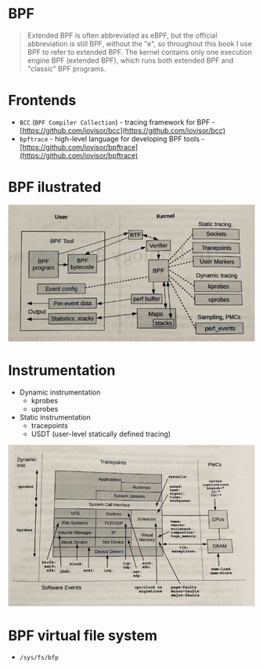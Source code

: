 # BPF

> Extended BPF is often abbreviated as eBPF, but the official abbreviation is 
> still BPF, without the "e", so throughout this book I use BPF to refer to 
> extended BPF. The kernel contains only one execution engine BPF (extended BPF),
> which runs both extended BPF and "classic" BPF programs.

# Frontends

- `BCC` (`BPF Compiler Collection`) - tracing framework for BPF - [https://github.com/iovisor/bcc](https://github.com/iovisor/bcc)
- `bpftrace` - high-level language for developing BPF tools - [https://github.com/iovisor/bpftrace](https://github.com/iovisor/bpftrace)

# BPF ilustrated
![](../images/bpf_001.jpg)

# Instrumentation
- Dynamic instrumentation
    - kprobes
    - uprobes
- Static instrumentation
    - tracepoints
    - USDT (user-level statically defined tracing)

![](../images/bpf_002.jpg)

# BPF virtual file system
- `/sys/fs/bfp`
